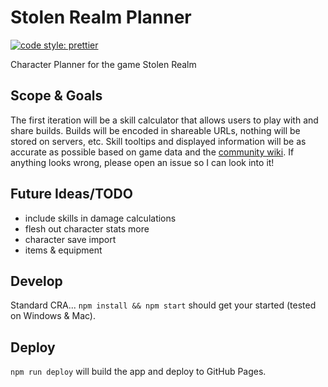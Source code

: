 # Stolen Realm Planner

[![code style: prettier](https://img.shields.io/badge/code_style-prettier-ff69b4.svg?style=flat-square)](https://github.com/prettier/prettier)

Character Planner for the game Stolen Realm

## Scope & Goals

The first iteration will be a skill calculator that allows users to play with and share builds. Builds will be encoded in shareable URLs, nothing will be stored on servers, etc. Skill tooltips and displayed information will be as accurate as possible based on game data and the [community wiki](https://stolen-realm.fandom.com/wiki/Stolen_Realm_Wiki). If anything looks wrong, please open an issue so I can look into it!

## Future Ideas/TODO

-   include skills in damage calculations
-   flesh out character stats more
-   character save import
-   items & equipment

## Develop

Standard CRA... `npm install && npm start` should get your started (tested on Windows & Mac).

## Deploy

`npm run deploy` will build the app and deploy to GitHub Pages.
